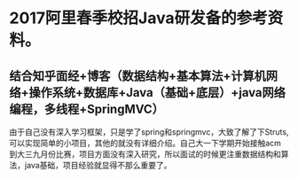# 2017阿里春季校招Java研发备的参考资料。
## 结合知乎面经+博客（数据结构+基本算法+计算机网络+操作系统+数据库+Java（基础+底层）+java网络编程，多线程+SpringMVC）
由于自己没有深入学习框架，只是学了spring和springmvc，大致了解了下Struts,可以实现简单的小项目，其他的就没有详细介绍。自己大一下学期开始接触acm到大三九月份比赛，项目方面没有深入研究，所以面试的时候更注重数据结构和算法，java基础，项目经验就显得不那么重要了。
